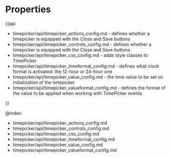 Properties
=========

{{api

- timepicker/api/timepicker_actions_config.md - defines whether a timepicker is equipped with the Close and Save buttons
- timepicker/api/timepicker_controls_config.md - defines whether a timepicker is equipped with the Close and Save buttons
- timepicker/api/timepicker_css_config.md - adds style classes to TimePicker
- timepicker/api/timepicker_timeformat_config.md - defines what clock format is activated: the 12-hour or 24-hour one
- timepicker/api/timepicker_value_config.md - the time value to be set on initialization of the timepicker
- timepicker/api/timepicker_valueformat_config.md - defines the format of the value to be applied when working with TimePicker events

}}

@index:
- timepicker/api/timepicker_actions_config.md
- timepicker/api/timepicker_controls_config.md
- timepicker/api/timepicker_css_config.md
- timepicker/api/timepicker_timeformat_config.md
- timepicker/api/timepicker_value_config.md
- timepicker/api/timepicker_valueformat_config.md
